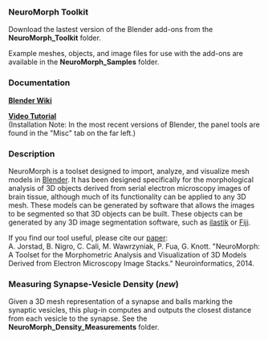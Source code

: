 ### NeuroMorph Toolkit

Download the lastest version of the Blender add-ons from the **NeuroMorph_Toolkit** folder.

Example meshes, objects, and image files for use with the add-ons are available in the **NeuroMorph_Samples** folder.

### Documentation
[**Blender Wiki**](http://wiki.blender.org/index.php/Extensions:2.6/Py/Scripts/Neuro_tool)

[**Video Tutorial**](https://www.youtube.com/watch?v=CVkcYjWgceM&vq=hd720)  
(Installation Note: In the most recent versions of Blender, the panel tools are found in the "Misc" tab on the far left.)

### Description
NeuroMorph is a toolset designed to import, analyze, and visualize mesh models in [Blender](https://www.blender.org/). It has been designed specifically for the morphological analysis of 3D objects derived from serial electron microscopy images of brain tissue, although much of its functionality can be applied to any 3D mesh.  These models can be generated by software that allows the images to be segmented so that 3D objects can be built.  These objects can be generated by any 3D image segmentation software, such as [ilastik](http://ilastik.org/) or [Fiji](http://fiji.sc/Fiji).

If you find our tool useful, please cite our [paper](http://link.springer.com/article/10.1007%2Fs12021-014-9242-5):  
A. Jorstad, B. Nigro, C. Cali, M. Wawrzyniak, P. Fua, G. Knott.  "NeuroMorph: A Toolset for the Morphometric Analysis and Visualization of 3D Models Derived from Electron Microscopy Image Stacks." Neuroinformatics, 2014.

### Measuring Synapse-Vesicle Density (*new*)
Given a 3D mesh representation of a synapse and balls marking the synaptic vesicles, this plug-in computes and outputs the closest distance from each vesicle to the synapse.  See the **NeuroMorph_Density_Measurements** folder.
